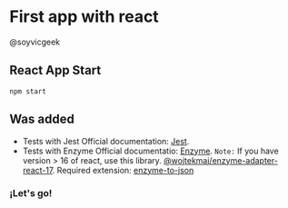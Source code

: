 # First app with react

@soyvicgeek

## React App Start

```
npm start
```

## Was added

- Tests with Jest
  Official documentation: [Jest](https://jestjs.io/docs/getting-started).
- Tests with Enzyme
  Official documentatio: [Enzyme](https://enzymejs.github.io/enzyme/).
  `Note:` If you have version > 16 of react, use this library. [@wojtekmaj/enzyme-adapter-react-17](https://github.com/wojtekmaj/enzyme-adapter-react-17).
  Required extension: [enzyme-to-json](https://www.npmjs.com/package/enzyme-to-json)

### ¡Let's go!
